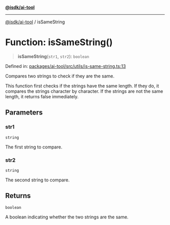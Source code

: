 [**@isdk/ai-tool**](../README.md)

***

[@isdk/ai-tool](../globals.md) / isSameString

# Function: isSameString()

> **isSameString**(`str1`, `str2`): `boolean`

Defined in: [packages/ai-tool/src/utils/is-same-string.ts:13](https://github.com/isdk/ai-tool.js/blob/83a1524a1644365964efc043a7a7991d8fd46b49/src/utils/is-same-string.ts#L13)

Compares two strings to check if they are the same.

This function first checks if the strings have the same length. If they do, it compares the strings character by character.
If the strings are not the same length, it returns false immediately.

## Parameters

### str1

`string`

The first string to compare.

### str2

`string`

The second string to compare.

## Returns

`boolean`

A boolean indicating whether the two strings are the same.
